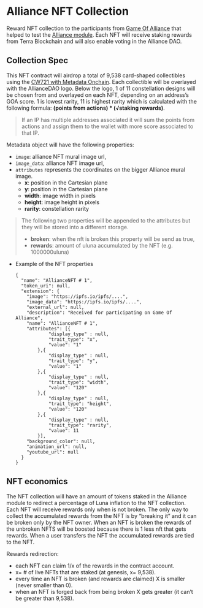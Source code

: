 # Alliance NFT Collection

Reward NFT collection to the participants from [Game Of Alliance](https://docs.alliance.terra.money/game-of-alliance/overview/) that helped to test the [Alliance module](https://github.com/terra-money/alliance). Each NFT will receive staking rewards from Terra Blockchain and will also enable voting in the Alliance DAO.

## Collection Spec

This NFT contract will airdrop a total of 9,538 card-shaped collectibles using the [CW721 with Metadata Onchain](https://github.com/CosmWasm/cw-nfts/tree/main/contracts/cw721-metadata-onchain). Each collectible will be overlayed with the AllianceDAO logo. Below the logo, 1 of 11 constellation designs will be chosen from and overlayed on each NFT, depending on an address’s GOA score. 1 is lowest rarity, 11 is highest rarity which is calculated with the following formula: **(points from actions) * (√staking rewards)**. 

> If an IP has multiple addresses associated it will sum the points from actions and assign them to the wallet with more score associated to that IP.
> 

Metadata object will have the following properties:

- `image`: alliance NFT mural image url,
- `image_data`: alliance NFT image url,
- `attributes` represents the coordinates on the bigger Alliance mural image.
    - **x**: position in the Cartesian plane
    - **y**: position in the Cartesian plane
    - **width**: image width in pixels
    - **height**: image height in pixels
    - **rarity**: constellation rarity

> The following two properties will be appended to the attributes but they will be stored into a different storage.
> 
> - **broken**: when the nft is broken this property will be send as true,
> - **rewards**: amount of uluna accumulated by the NFT (e.g. 1000000uluna)
- Example of the NFT properties
    
    ```
    {
      "name": "AllianceNFT # 1",
      "token_uri": null,
      "extension": {
        "image": "https://ipfs.io/ipfs/....",
        "image_data": "https://ipfs.io/ipfs/....", 
        "external_url": null,
        "description": "Received for participating on Game Of Alliance",
        "name": "AllianceNFT # 1",
        "attributes": [{
    			"display_type" : null,
    			"trait_type": "x",
    			"value": "1"
    		},{
    			"display_type" : null,
    			"trait_type": "y",
    			"value": "1"
    		},{
    			"display_type" : null,
    			"trait_type": "width",
    			"value": "120"
    		},{
    			"display_type" : null,
    			"trait_type": "height",
    			"value": "120"
    		},{
    			"display_type" : null,
    			"trait_type": "rarity",
    			"value": 11
    		}],
        "background_color": null,
        "animation_url": null,
        "youtube_url": null
      }
    }
    ```
## NFT economics

The NFT collection will have an amount of tokens staked in the Alliance module to redirect a percentage of Luna inflation to the NFT collection. Each NFT will receive rewards only when is not broken. The only way to collect the accumulated rewards from the NFT is by “breaking it” and it can be broken only by the NFT owner. When an NFT is broken the rewards of the unbroken NFTS will be boosted because there is 1 less nft that gets rewards. When a user transfers the NFT the accumulated rewards are tied to the NFT.

Rewards redirection: 

- each NFT can claim 1/x of the rewards in the contract account.
- x= # of live NFTs that are staked (at genesis, x= 9,538).
- every time an NFT is broken (and rewards are claimed) X is smaller (never smaller than 0).
- when an NFT is forged back from being broken X gets greater (it can’t be greater than 9,538).
